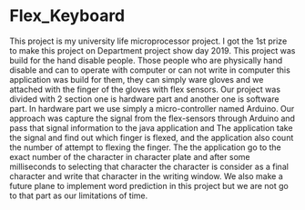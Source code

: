 # Flex_Keyboard
This project is my university life microprocessor project. I got the 1st prize to make this project on Department project show day 2019. This project was build for the hand disable people. Those people who are physically hand disable and can to operate with computer or can not write in computer this application was build for them, they can simply ware  gloves and we attached with the finger of the  gloves with flex sensors. Our project was divided with 2 section one is hardware part and another one is software part. In hardware part we use simply a micro-controller named Arduino. Our approach was capture the signal from the flex-sensors through Arduino and pass that signal information to the java application and The application take the signal and find out which finger is flexed, and the application also count the number of attempt to flexing the finger. The the application go to the exact number of the character in character plate and after some milliseconds to selecting that character the character is consider as a final character and write that character in the writing window. We also make a future plane to implement word prediction in this project but we are not go to that part as our limitations of time.
